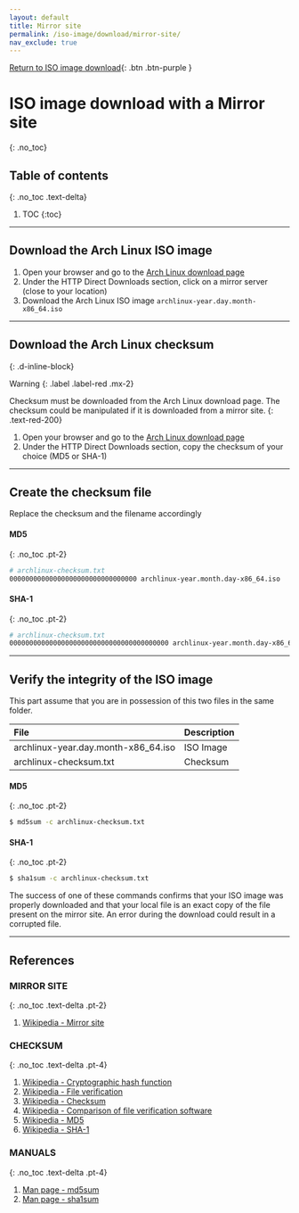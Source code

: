 ```yaml
---
layout: default
title: Mirror site
permalink: /iso-image/download/mirror-site/
nav_exclude: true
---
```


[Return to ISO image download](/Andromeda/iso-image/download/){: .btn .btn-purple }

# ISO image download with a Mirror site
{: .no_toc}

## Table of contents
{: .no_toc .text-delta}

1. TOC
{:toc}

---

## Download the Arch Linux ISO image

1. Open your browser and go to the [Arch Linux download page](https://www.archlinux.org/download/)
1. Under the HTTP Direct Downloads section, click on a mirror server (close to your location)
1. Download the Arch Linux ISO image `archlinux-year.day.month-x86_64.iso`

---

## Download the Arch Linux checksum
{: .d-inline-block}

Warning
{: .label .label-red .mx-2}

Checksum must be downloaded from the Arch Linux download page. The checksum could be manipulated if it is downloaded from a mirror site.
{: .text-red-200}

1. Open your browser and go to the [Arch Linux download page](https://www.archlinux.org/download/)
1. Under the HTTP Direct Downloads section, copy the checksum of your choice (MD5 or SHA-1)

---

## Create the checksum file

Replace the checksum and the filename accordingly

#### MD5
{: .no_toc .pt-2}

```bash
# archlinux-checksum.txt
00000000000000000000000000000000 archlinux-year.month.day-x86_64.iso
```

#### SHA-1
{: .no_toc .pt-2}

```bash
# archlinux-checksum.txt
0000000000000000000000000000000000000000 archlinux-year.month.day-x86_64.iso
```

---

## Verify the integrity of the ISO image

This part assume that you are in possession of this two files in the same folder.

| File                                    | Description |
| :-------------------------------------- | :---------- |
| archlinux-year.day.month-x86_64.iso     | ISO Image   |
| archlinux-checksum.txt                  | Checksum    |

#### MD5
{: .no_toc .pt-2}

```bash
$ md5sum -c archlinux-checksum.txt
```

#### SHA-1
{: .no_toc .pt-2}

```bash
$ sha1sum -c archlinux-checksum.txt
```

The success of one of these commands confirms that your ISO image was properly downloaded and that your local file is an exact copy of the file present on the mirror site. An error during the download could result in a corrupted file.

---

## References

### MIRROR SITE
{: .no_toc .text-delta .pt-2}

1. [Wikipedia - Mirror site](https://en.wikipedia.org/wiki/Mirror_site)

### CHECKSUM
{: .no_toc .text-delta .pt-4}

1. [Wikipedia - Cryptographic hash function](https://en.wikipedia.org/wiki/Cryptographic_hash_function)
1. [Wikipedia - File verification](https://en.wikipedia.org/wiki/File_verification)
1. [Wikipedia - Checksum](https://en.wikipedia.org/wiki/Checksum)
1. [Wikipedia - Comparison of file verification software](https://en.wikipedia.org/wiki/Comparison_of_file_verification_software)
1. [Wikipedia - MD5](https://en.wikipedia.org/wiki/MD5)
1. [Wikipedia - SHA-1](https://en.wikipedia.org/wiki/SHA-1)

### MANUALS
{: .no_toc .text-delta .pt-4}

1. [Man page - md5sum](https://jlk.fjfi.cvut.cz/arch/manpages/man/core/coreutils/md5sum.1.en)
1. [Man page - sha1sum](https://jlk.fjfi.cvut.cz/arch/manpages/man/core/coreutils/sha1sum.1.en)
